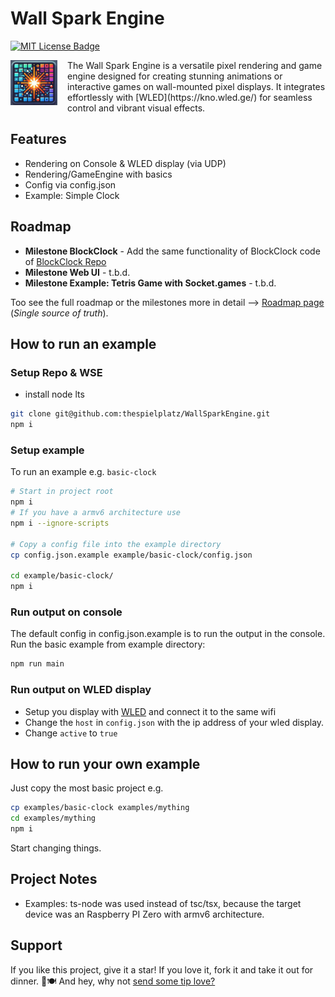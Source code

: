 # Wall Spark Engine

[![MIT License Badge](docs/img/license-badge.svg)](LICENSE)

<img src="docs/img/logo.png" align="left" width="75px" style="margin-right:16px;"/>
The Wall Spark Engine is a versatile pixel rendering and game engine designed for creating stunning animations or interactive games on wall-mounted pixel displays. It integrates effortlessly with [WLED](https://kno.wled.ge/) for seamless control and vibrant visual effects.
<br clear="left"/>

## Features

- Rendering on Console & WLED display (via UDP)
- Rendering/GameEngine with basics
- Config via config.json
- Example: Simple Clock

## Roadmap

- **Milestone BlockClock** - Add the same functionality of BlockClock code of [BlockClock Repo](https://github.com/thespielplatz/tspi-blockclock)
- **Milestone Web UI** - t.b.d.
- **Milestone Example: Tetris Game with Socket.games** - t.b.d.

Too see the full roadmap or the milestones more in detail --> [Roadmap page](https://thespielplatz.notion.site/Wall-Spark-Roadmap-11a5896652c4805589b2e5b6cde2bb28) (*Single source of truth*).

## How to run an example

### Setup Repo & WSE

- install node lts

```bash
git clone git@github.com:thespielplatz/WallSparkEngine.git
npm i
```

### Setup example

To run an example e.g. `basic-clock`

```bash
# Start in project root
npm i
# If you have a armv6 architecture use
npm i --ignore-scripts

# Copy a config file into the example directory
cp config.json.example example/basic-clock/config.json

cd example/basic-clock/
npm i
```

### Run output on console

The default config in config.json.example is to run the output in the console. Run the basic example from example directory:

```bash
npm run main
```

### Run output on WLED display

- Setup you display with [WLED](https://kno.wled.ge/) and connect it to the same wifi
- Change the `host` in `config.json` with the ip address of your wled display.
- Change `active` to `true`

## How to run your own example

Just copy the most basic project e.g.

```bash
cp examples/basic-clock examples/mything
cd examples/mything
npm i
```

Start changing things.

## Project Notes

- Examples: ts-node was used instead of tsc/tsx, because the target device was an Raspberry PI Zero with armv6 architecture.

## Support

If you like this project, give it a star! If you love it, fork it and take it out for dinner. 🌟🍽️ And hey, why not [send some tip love?](https://thespielplatz.com/tip-jar)
